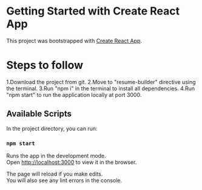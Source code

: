 # Getting Started with Create React App

This project was bootstrapped with [Create React App](https://github.com/facebook/create-react-app).

# Steps to follow
1.Download the project from git. 
2.Move to "resume-builder" directive using the terminal.
3.Run "npm i" in the terminal to install all dependencies. 
4.Run "npm start" to run the application locally at port 3000.


## Available Scripts

In the project directory, you can run:

### `npm start`

Runs the app in the development mode.\
Open [http://localhost:3000](http://localhost:3000) to view it in the browser.

The page will reload if you make edits.\
You will also see any lint errors in the console.

